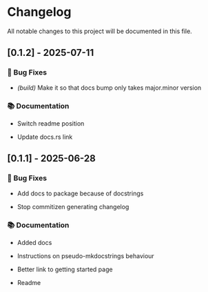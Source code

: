 # Changelog

All notable changes to this project will be documented in this file.

## [0.1.2] - 2025-07-11

### 🐛 Bug Fixes

- *(build)* Make it so that docs bump only takes major.minor version


### 📚 Documentation

- Switch readme position


- Update docs.rs link


## [0.1.1] - 2025-06-28

### 🐛 Bug Fixes

- Add docs to package because of docstrings


- Stop commitizen generating changelog


### 📚 Documentation

- Added docs


- Instructions on pseudo-mkdocstrings behaviour


- Better link to getting started page


- Readme


<!-- generated by git-cliff -->
